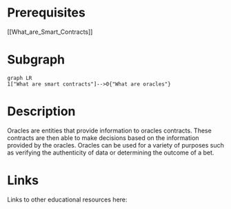 # Prerequisites
[[What_are_Smart_Contracts]]

# Subgraph

```mermaid
graph LR
1["What are smart contracts"]-->0{"What are oracles"}
```



# Description
  
Oracles are entities that provide information to oracles contracts. These contracts are then able to make decisions based on the information provided by the oracles. Oracles can be used for a variety of purposes such as verifying the authenticity of data or determining the outcome of a bet.

# Links
Links to other educational resources here: